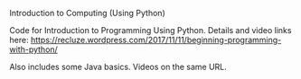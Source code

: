 Introduction to Computing (Using Python) 

Code for Introduction to Programming Using Python. Details and video links here: https://recluze.wordpress.com/2017/11/11/beginning-programming-with-python/ 


Also includes some Java basics. Videos on the same URL.
